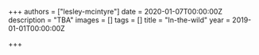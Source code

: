 +++
authors = ["lesley-mcintyre"]
date = 2020-01-07T00:00:00Z
description = "TBA"
images = []
tags = []
title = "In-the-wild"
year = 2019-01-01T00:00:00Z

+++
